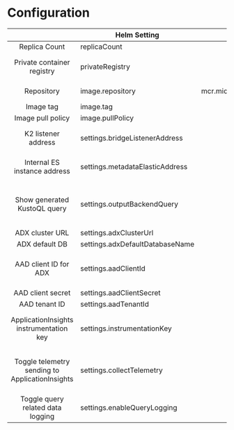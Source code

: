 # Configuration

|                                                 | Helm Setting                    |                 Default value                | Optional | Note                                                                |
|:-----------------------------------------------:|---------------------------------|:--------------------------------------------:|:--------:|---------------------------------------------------------------------|
| Replica Count                                   | replicaCount                    |                       2                      |     V    |                                                                     |
| Private container registry                      | privateRegistry                 |                     NONE                     |     V    | Set the K8S secret to a private ACR                                 |
| Repository                                      | image.repository                | mcr.microsoft.com/azuredataexplorer/k2bridge |     V    | ACR and image name                                                  |
| Image tag                                       | image.tag                       |                  7.10_latest                  |     V    |                                                                     |
| Image pull policy                               | image.pullPolicy                |                    Always                    |     V    |                                                                     |
| K2 listener address                             | settings.bridgeListenerAddress  |              http://k2bridge:80/             |     V    | Leave as default for most use cases                                 |
| Internal ES instance address                    | settings.metadataElasticAddress |         http://k2bridgees-master:9200        |     V    | Leave as default for most use cases                                 |
| Show generated KustoQL query                    | settings.outputBackendQuery     |                     true                     |     V    | The generated KustoQL will be appended to the HTTP response from K2 |
| ADX cluster URL                                 | settings.adxClusterUrl          |                     NONE                     |     X    |                                                                     |
| ADX default DB                                  | settings.adxDefaultDatabaseName |                     NONE                     |     X    |                                                                     |
| AAD client ID for ADX                           | settings.aadClientId            |                     NONE                     |     X    | 'Read' permissions set is all that K2 requires                      |
| AAD client secret                               | settings.aadClientSecret        |                     NONE                     |     X    |                                                                     |
| AAD tenant ID                                   | settings.aadTenantId            |                     NONE                     |     X    |                                                                     |
| ApplicationInsights instrumentation key         | settings.instrumentationKey     |                     NONE                     |     V    | won't work without setting collectTelemetry to 'true'               |
| Toggle telemetry sending to ApplicationInsights | settings.collectTelemetry       |                     false                    |     V    | when set to 'true' the instrumentation key must be provided         |
|         Toggle query related data logging       | settings.enableQueryLogging     |                     true                     |     X    |                                                 |